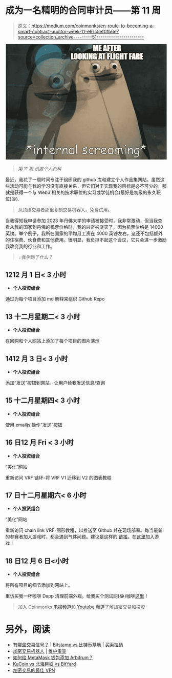 # 成为一名精明的合同审计员——第 11 周

> 原文：<https://medium.com/coinmonks/en-route-to-becoming-a-smart-contract-auditor-week-11-e91c5ef0fb6e?source=collection_archive---------51----------------------->

![](img/0ec0361d3492c754fba5c89b7ecd0671.png)

> *第 11 周:设置个人资料*

最近，我花了一周时间专注于组织我的 github 库和建立个人作品集网站。虽然这些活动可能与我的学习没有直接关系，但它们对于实现我的目标是必不可少的，那就是获得一个与 Web3 相关的技术职位的实习或学徒机会(最好是初级的永久职位)😫).

> 从顶级交易者那里复制交易机器人。免费试用。

当我得知我申请参加 2023 年丹佛大学的申请被接受时，我非常激动，但当我查看从我的国家到丹佛的机票价格时，我的兴奋被浇灭了，因为机票价格是 14000 英镑。举个例子，我所在国家的平均月工资在 4000 英镑左右，这还不包括额外的住宿费、伙食费和其他费用。很明显，我负担不起这个会议，它只会进一步激励我改变我的行业和工作。

> *💡我学到了什么？*

## 12**12 月 1 日< 3 小时**

*   **个人投资组合**

通过为每个项目添加 md 解释来组织 Github Repo

## 13 **十二月星期二< 3 小时**

*   **个人投资组合**

在回购和个人网站上添加了每个项目的图片演示

## 14**12 月 3 日< 3 小时**

*   **个人投资组合**

添加“发送”按钮到网站，让用户给我发送信息/查询

## 15 **十二月星期四< 3 小时**

*   **个人投资组合**

使用 emailjs 操作“发送”按钮

## 16 日**12 月 Fri < 3 小时**

*   **个人投资组合**

“美化”网站

重新访问 VRF 链环-将 VRF V1 迁移到 V2 的图表教程

## 17 日**十二月星期六< 6 小时**

*   **个人投资组合**

“美化”网站

重新访问 chain link VRF-图形教程，以推送至 Github 并在现场部署。每当最新的参赛者加入游戏时，都会遇到气体问题。建议是这样的:[链接](https://metamask.zendesk.com/hc/en-us/articles/4402538041869-Error-ethjs-query-while-formatting-outputs-from-RPC-transaction-underpriced-error-)。在[这里](https://0xsenzel-chainlink-graph-randomwinner.vercel.app/)加入游戏！

## 18 日**12 月 6 日<小时**

*   **个人投资组合**

将所有项目的细节添加到网站上。

重访买我一杯咖啡 Dapp 清理前端外观。给我买个测试网(😂)咖啡[这里](https://0xsenzel-buy-me-a-coffee.vercel.app/)！

> 加入 Coinmonks [电报频道](https://t.me/coincodecap)和 [Youtube 频道](https://www.youtube.com/c/coinmonks/videos)了解加密交易和投资

# 另外，阅读

*   [有哪些交易信号？](https://coincodecap.com/trading-signal) | [Bitstamp vs 比特币基地](https://coincodecap.com/bitstamp-coinbase) | [买索拉纳](https://coincodecap.com/buy-solana)
*   [加密交易机器人](/coinmonks/crypto-trading-bot-c2ffce8acb2a) | [维护审查](https://coincodecap.com/uphold-review)
*   [如何给 MetaMask 钱包添加 Arbitrum？](https://coincodecap.com/how-to-add-arbitrum-to-metamask-wallet)
*   [KuCoin vs 北海巨妖 vs BitYard](https://coincodecap.com/kucoin-vs-kraken-vs-bityard)
*   [加密交易的最佳 VPN](https://coincodecap.com/best-vpns-for-crypto-trading)